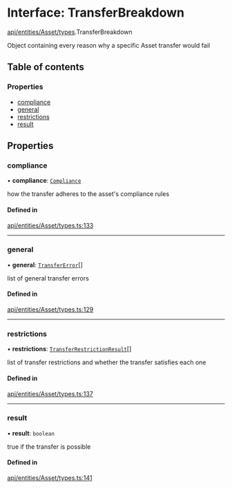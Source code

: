 # Interface: TransferBreakdown

[api/entities/Asset/types](../wiki/api.entities.Asset.types).TransferBreakdown

Object containing every reason why a specific Asset transfer would fail

## Table of contents

### Properties

- [compliance](../wiki/api.entities.Asset.types.TransferBreakdown#compliance)
- [general](../wiki/api.entities.Asset.types.TransferBreakdown#general)
- [restrictions](../wiki/api.entities.Asset.types.TransferBreakdown#restrictions)
- [result](../wiki/api.entities.Asset.types.TransferBreakdown#result)

## Properties

### compliance

• **compliance**: [`Compliance`](../wiki/api.entities.types.Compliance)

how the transfer adheres to the asset's compliance rules

#### Defined in

[api/entities/Asset/types.ts:133](https://github.com/PolymeshAssociation/polymesh-sdk/blob/fe2e6dd1/src/api/entities/Asset/types.ts#L133)

___

### general

• **general**: [`TransferError`](../wiki/api.entities.Asset.types.TransferError)[]

list of general transfer errors

#### Defined in

[api/entities/Asset/types.ts:129](https://github.com/PolymeshAssociation/polymesh-sdk/blob/fe2e6dd1/src/api/entities/Asset/types.ts#L129)

___

### restrictions

• **restrictions**: [`TransferRestrictionResult`](../wiki/api.entities.Asset.types.TransferRestrictionResult)[]

list of transfer restrictions and whether the transfer satisfies each one

#### Defined in

[api/entities/Asset/types.ts:137](https://github.com/PolymeshAssociation/polymesh-sdk/blob/fe2e6dd1/src/api/entities/Asset/types.ts#L137)

___

### result

• **result**: `boolean`

true if the transfer is possible

#### Defined in

[api/entities/Asset/types.ts:141](https://github.com/PolymeshAssociation/polymesh-sdk/blob/fe2e6dd1/src/api/entities/Asset/types.ts#L141)
